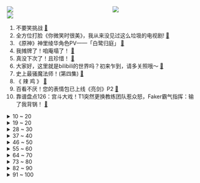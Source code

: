 <div >
	<a style="float:left;width:55%;" href = "https://github.com/anuraghazra/github-readme-stats">
	 <img src = "https://github-readme-stats.vercel.app/api?username=iuuuuuaena&theme=buefy&show_icons=true"/>
	</a>
	<a  style="float:right;width:45%" href = "https://github.com/anuraghazra/github-readme-stats">
	 <img  src="https://github-readme-stats.vercel.app/api/top-langs/?username=anuraghazra&layout=compact"/>
	</a>
	</div>

[![](https://img.shields.io/badge/jxd-@jxdgogogo.xyz-yellowgreen.svg)](https://www.jxdgogogo.xyz)<br>
1. 不要笑挑战 [:link:](//www.bilibili.com/video/BV1VB4y1K7eL) <br>
2. 全方位打脸《你微笑时很美》，我从来没见过这么垃圾的电视剧! [:link:](//www.bilibili.com/video/BV1V64y1t7t3) <br>
3. 《原神》神里绫华角色PV——「白鹭归庭」 [:link:](//www.bilibili.com/video/BV1io4y1X7HU) <br>
4. 我摊牌了！咱庵塌了！ [:link:](//www.bilibili.com/video/BV1GU4y137eA) <br>
5. 真没下次了！且珍惜！ [:link:](//www.bilibili.com/video/BV1dU4y137x2) <br>
6. 大家好，这里就是bilibili的世界吗？初来乍到，请多关照哦～ [:link:](//www.bilibili.com/video/BV1qw411d7a8) <br>
7. 史上最骚魔法师！(第四集) [:link:](//www.bilibili.com/video/BV1Tq4y1W7jr) <br>
8. 《 辣 鸡 》 [:link:](//www.bilibili.com/video/BV1h64y147LU) <br>
9. 百看不厌！您的表情包已上线《亮剑》P2 [:link:](//www.bilibili.com/video/BV1JM4y1K7qM) <br>
10. 靠谱盘点126：宫斗大戏！T1突然更换教练团队惹众怒，Faker霸气指挥：输了我背锅！ [:link:](//www.bilibili.com/video/BV1mX4y1w7Kv) <br>
<details>
<summary>10 ~ 20</summary>

11. 【舞蹈剧】舞蹈就是我的生命，重新认识下，我是贝拉（直播剪辑） [:link:](//www.bilibili.com/video/BV1oo4y1X7Ca) <br>
12. 不要“做”挑战？（第十三期）【上】 [:link:](//www.bilibili.com/video/BV1iM4y1K7DH) <br>
13. 南方碳水浓度爆表的早餐！10元超大款，北方人直接爽翻！ [:link:](//www.bilibili.com/video/BV1XB4y1N7jh) <br>
14. 我以后再也不读圆周率了。。。哭了，再也不敢了... [:link:](//www.bilibili.com/video/BV1Qw411d7Yd) <br>
15. 【50W纪念】谢 谢 ——嘉心糖们有句话想对你们说。。。 [:link:](//www.bilibili.com/video/BV1L64y1z7Df) <br>
16. 邀请好兄弟来品尝宽菜卤味，兄弟尝后一致好评，直呼想带走配方 [:link:](//www.bilibili.com/video/BV1wf4y1j737) <br>
17. 漫展上这种cos保安都追着拍照 镇魂街2.5米许褚 [:link:](//www.bilibili.com/video/BV1ro4y1X7DQ) <br>
18. 大家好，我是声优津田健次郎，听说中国的大家喜欢叫我“津叔”？ [:link:](//www.bilibili.com/video/BV1qw411d7cV) <br>
19. 我想对刘浩存说：那张电影票我还不如买两斤猪肉 [:link:](//www.bilibili.com/video/BV1hL411H7RT) <br>
</details>
<details>
<summary>19 ~ 20</summary>

20. 正常人谁玩这种模拟器？ [:link:](//www.bilibili.com/video/BV1aq4y1W7FQ) <br>
21. 课 堂 请 勿 对 对 子【第二季2】写给抑郁的诗 [:link:](//www.bilibili.com/video/BV1NV411s75y) <br>
22. 胡桃声优生日读信 堂主可不只会写打油诗 [:link:](//www.bilibili.com/video/BV1nq4y1W7cz) <br>
23. 卧槽...是哪个鬼才教你这么剪视频的? [:link:](//www.bilibili.com/video/BV1k54y1n7qb) <br>
24. 猫咪肠粉一口一个 [:link:](//www.bilibili.com/video/BV1LL411H7q2) <br>
25. 在外网下载到奇怪的海绵宝宝游戏，半夜玩后悔了！ [:link:](//www.bilibili.com/video/BV1YV411H7rR) <br>
26. 如何用蘑菇怪击败盖亚！ [:link:](//www.bilibili.com/video/BV1b44y127QP) <br>
27. 课本里的深情诗人，网络上的“第一渣男”。这是真的吗？ [:link:](//www.bilibili.com/video/BV1Sb4y1k7Bd) <br>
28. 学生走几十里山路，途中多次招手没人愿意带他一程 [:link:](//www.bilibili.com/video/BV1hL411H77d) <br>
</details>
<details>
<summary>28 ~ 30</summary>

29. 神舟行，我看行！ [:link:](//www.bilibili.com/video/BV1CB4y1N7Sg) <br>
30. 当 代 毕 业 生 生 存 现 状 [:link:](//www.bilibili.com/video/BV13v411n7W9) <br>
31. 【红警模仿】好家伙，一人把苏军给学明白了！ [:link:](//www.bilibili.com/video/BV1ro4y1X7UW) <br>
32. 【猛男版】极乐净土 [:link:](//www.bilibili.com/video/BV1Kq4y1W7MV) <br>
33. 【4K60FPS】周杰伦《以父之名 》核能现场！天神下凡！ [:link:](//www.bilibili.com/video/BV1rw411d76c) <br>
34. 三十句话，就揭穿她的真面目！梗背后的真实故事【万恶之源03】 [:link:](//www.bilibili.com/video/BV1YV411H7JQ) <br>
35. 警惕！涉党史辟谣榜发布，这些都是假的！ [:link:](//www.bilibili.com/video/BV1Wb4y1k7xh) <br>
36. 《诚 信 商 家》 [:link:](//www.bilibili.com/video/BV1RX4y1w7pq) <br>
37. 刘华强49秒无伤速通水果摊 [:link:](//www.bilibili.com/video/BV1NU4y1G7Yj) <br>
</details>
<details>
<summary>37 ~ 40</summary>

38. 【以衣换衣】BW现场换掉美少女的衣服！？ [:link:](//www.bilibili.com/video/BV1RB4y1N7T6) <br>
39. 搞什么都行，千万别搞“严肃游戏”！ [:link:](//www.bilibili.com/video/BV1t44y1275L) <br>
40. 【暴走大事件第八季】12 天价豪犬的正确遛狗姿势，网红的世界你把握不住！（蓝） [:link:](//www.bilibili.com/video/BV1Xf4y1L7Rf) <br>
41. 【明日方舟自制动画】最后的 进军 [:link:](//www.bilibili.com/video/BV1PV411s7kb) <br>
42. 《仅 粉 丝 可 见 的 深 情》：他被迫生了孩子。 [:link:](//www.bilibili.com/video/BV1io4y1D7hc) <br>
43. 【动物版】B站等级现状 [:link:](//www.bilibili.com/video/BV1YM4y1K7i7) <br>
44. 《好想爱这个世界啊》人 间 值 得 [:link:](//www.bilibili.com/video/BV1Qg411T7Hh) <br>
45. 上海最牛初中生，英语好到让我掉下巴！现在小孩都这么厉害吗？ [:link:](//www.bilibili.com/video/BV1Fh411r7Vc) <br>
46. 说 唱 教 母 [:link:](//www.bilibili.com/video/BV1ab4y1k7A1) <br>
</details>
<details>
<summary>46 ~ 50</summary>

47. 装成小学生去折磨骗子，把骗子气坏了，要报警抓我 [:link:](//www.bilibili.com/video/BV1H54y1E7B1) <br>
48. “我用三句话让学生做了18套题” [:link:](//www.bilibili.com/video/BV1XM4y1M7fR) <br>
49. 【周深宝藏新歌】清透仙音+戏腔吟唱 剑网3《江湖缘起》梦幻联动太绝了！ [:link:](//www.bilibili.com/video/BV16L411H79o) <br>
50. 全球唯一全通此关的玩家！为了过关我一夜没睡觉！ [:link:](//www.bilibili.com/video/BV1G64y1z7g8) <br>
51. 【忘川韩信】相信奇迹的人，本身和奇迹一样了不起！ [:link:](//www.bilibili.com/video/BV1xw411d743) <br>
52. 小伙一个月挑战喝完一万瓶水，竟然还中了大奖？ [:link:](//www.bilibili.com/video/BV1uU4y1G7Jo) <br>
53. 《内 向 顾 客》 [:link:](//www.bilibili.com/video/BV1Wv411n7FK) <br>
54. 后怕！为了救流浪猫，差点让自家猫染上猫瘟！ [:link:](//www.bilibili.com/video/BV1a64y1z7pW) <br>
55. 蓝翔学姐招生被牛马问题整麻：挖掘机天赋带电刑还是征服者？ [:link:](//www.bilibili.com/video/BV11X4y1w7L3) <br>
</details>
<details>
<summary>55 ~ 60</summary>

56. 拉肚子的时候腹部为什么会翻江倒海的痛！ [:link:](//www.bilibili.com/video/BV1nw411978c) <br>
57. 【明日方舟】凯 尔 西 摇 摇 [:link:](//www.bilibili.com/video/BV1oh41167fQ) <br>
58. 金枪鱼现抓现吃，漠叔来西沙受渔民夹道欢迎，纷纷拿出海鲜 [:link:](//www.bilibili.com/video/BV1F54y1H7eW) <br>
59. 这马超怎么这么可爱啊5.0！！！ [:link:](//www.bilibili.com/video/BV1B54y1n7Ai) <br>
60. 【亮记赶海】三亚蜈支洲岛海底种珊瑚 [:link:](//www.bilibili.com/video/BV1jK4y1u7UG) <br>
61. 巨头们正在慢慢剥夺你维修的权利【差评君】 [:link:](//www.bilibili.com/video/BV1y54y1n7X6) <br>
62. 耗时一个月！手绘600帧！完美还原蜜雪冰城，3秒抢走你的硬币 [:link:](//www.bilibili.com/video/BV1Ug411T7Vg) <br>
63. 【战双帕弥什】国际服CG首次放出丨殊途（Different Routes） [:link:](//www.bilibili.com/video/BV1KL411H7JE) <br>
64. 《电 竞 春 碗》 [:link:](//www.bilibili.com/video/BV1W44y127jj) <br>
</details>
<details>
<summary>64 ~ 70</summary>

65. 诱骗欺压？女网红爆锤吴X凡，揭露明星选秀另类招聘乱象【牛顿】 [:link:](//www.bilibili.com/video/BV1Sh41167fe) <br>
66. 评分7.4！迪迦变渣男？情债大古还？重看迪迦奥特曼剧场版《最终圣战》！ [:link:](//www.bilibili.com/video/BV1sf4y1j7oU) <br>
67. 周总理最后的演讲，对我们充满信心！ [:link:](//www.bilibili.com/video/BV1uP4y147wB) <br>
68. 事事难预料 [:link:](//www.bilibili.com/video/BV15B4y1K7gL) <br>
69. 30W日元挑战PS5超级扭蛋机！究竟能得到什么豪华奖品呢！ [:link:](//www.bilibili.com/video/BV1wg411M7Gn) <br>
70. 试吃巨型八爪鱼，触角比我手臂还粗，用自制咖喱酱煮，超赞 [:link:](//www.bilibili.com/video/BV16y4y1T7FW) <br>
71. 【真人崩坏3】现在是琪亚娜时间！ [:link:](//www.bilibili.com/video/BV1Lv411n75r) <br>
72. 《骂 粉 丝》 [:link:](//www.bilibili.com/video/BV1Qb4y1k7By) <br>
73. 【盐】一百多年不曾停歇的盐井，仍在续写名为“味道”的故事 [:link:](//www.bilibili.com/video/BV1mX4y1w7vT) <br>
</details>
<details>
<summary>73 ~ 80</summary>

74. 驴 狗 马 不 分 [:link:](//www.bilibili.com/video/BV1zL411W7uE) <br>
75. 让子弹飞开头隐藏的黑暗剧情！3分钟，点破权力的游戏【让学大师课】 [:link:](//www.bilibili.com/video/BV1zy4y1T74a) <br>
76. 老夫老妻的日常（第九十九期） [:link:](//www.bilibili.com/video/BV1Eq4y1W7ug) <br>
77. 耗费50天，一锤一锤锻造琪亚娜薪炎大剑？是时候展现真正的技术了 [:link:](//www.bilibili.com/video/BV15y4y1T7fC) <br>
78. 骗子招生办问up高考成绩，一听600多分沉默了….. [:link:](//www.bilibili.com/video/BV1dV411W7F9) <br>
79. 【飘飘】假 吃 演 技 大 赏 [:link:](//www.bilibili.com/video/BV1qh41167Ju) <br>
80. 差亿点我就过了... [:link:](//www.bilibili.com/video/BV1qw411d7Sf) <br>
81. 【赛尔号怀旧服】时隔十年，当你重新打开赛尔号...... [:link:](//www.bilibili.com/video/BV1564y1z7pW) <br>
82. 【玩订书钉】用订书钉拼一个小方块单元 [:link:](//www.bilibili.com/video/BV1Yy4y1T75w) <br>
</details>
<details>
<summary>82 ~ 90</summary>

83. 空手套白猫，白嫖超凶绿眼猫妈一家九口，这波很稳 [:link:](//www.bilibili.com/video/BV13U4y1G7zQ) <br>
84. 回形针账号被B站等多个平台封禁 [:link:](//www.bilibili.com/video/BV1Dh41167sS) <br>
85. 破产老板自述：10000块一天的收入，也经不起数百个流浪汉吃住 [:link:](//www.bilibili.com/video/BV1nq4y1W7pq) <br>
86. 当五个人共用一具身体 [:link:](//www.bilibili.com/video/BV1Sh41167oa) <br>
87. 【打泥泥】因为一桩悬案，你来到红教堂…迎接你的却是噩梦！ [:link:](//www.bilibili.com/video/BV1c44y1B71x) <br>
88. 我居然被困在“梦境”里了！ [:link:](//www.bilibili.com/video/BV1AV411s7b6) <br>
89. 三句话，让国家给我发了1万元 [:link:](//www.bilibili.com/video/BV1E44y127Rq) <br>
90. 红发渣女来袭，这车才是猛男爱看的！ [:link:](//www.bilibili.com/video/BV1TK4y1u7yk) <br>
91. NPC视角下的速通玩家~哈哈哈 [:link:](//www.bilibili.com/video/BV1sq4y1W7n1) <br>
</details>
<details>
<summary>91 ~ 100</summary>

92. 在北极科考，却遇到北京小学生毕业旅行... [:link:](//www.bilibili.com/video/BV1x44y127J8) <br>
93. 代入感很强，已经开始拽了|刘宇210716发布会into the fire 直拍 [:link:](//www.bilibili.com/video/BV1nK4y1u7LT) <br>
94. 鲁迅教你破解阴阳怪气【歌白】 [:link:](//www.bilibili.com/video/BV1oV411W7xG) <br>
95. 这游戏玩的就离谱！！ [:link:](//www.bilibili.com/video/BV1HK4y1u7vS) <br>
96. 当整个MC世界被铺满「基岩迷宫！」 [:link:](//www.bilibili.com/video/BV1Ev411n7bN) <br>
97. 帅小伙继续卧薪尝胆，怒肝出史上最强葫芦娃续集 [:link:](//www.bilibili.com/video/BV1Av411n7Q2) <br>
98. 【热男】四大旗舰手机横评：冲出重重阻挠，华为无愧机皇！ [:link:](//www.bilibili.com/video/BV11q4y1W7ci) <br>
99. 周深为《白蛇2：青蛇劫起》献唱，主题曲《问花》MV惊艳上线 [:link:](//www.bilibili.com/video/BV1TP4y147yb) <br>
100. 下一个灭霸级BOSS登场，《复联5》多元宇宙秘密战争真的要来了嘛？ [:link:](//www.bilibili.com/video/BV1x64y1z7PV) <br>
</details>
